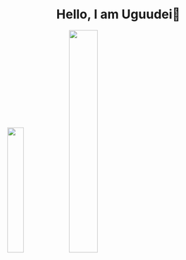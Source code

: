 <h1 align=center><b>Hello, I am Uguudei👋</b></h1>

<!--
**Uguudei/uguudei** is a ✨ _special_ ✨ repository because its `README.md` (this file) appears on your GitHub profile.

Here are some ideas to get you started:

- 🔭 I’m currently working on ...
- 🌱 I’m currently learning ...
- 👯 I’m looking to collaborate on ...
- 🤔 I’m looking for help with ...
- 💬 Ask me about ...
- 📫 How to reach me: ...
- 😄 Pronouns: ...
- ⚡ Fun fact: ...
-->

<p float="middle">
  <img src="https://github-readme-stats.vercel.app/api?username=uguudei&hide_rank=true&hide_title=true&count_private=true&show_icons=true&theme=dracula&hide=stars,prs"  width=27%/>
  <img src="https://github-readme-stats.vercel.app/api/top-langs/?username=uguudei&hide_title=true&layout=compact&langs_count=3&theme=dracula&show_icons=true&exclude_repo=jupyter-notebooks" width=36%/>
</p>
